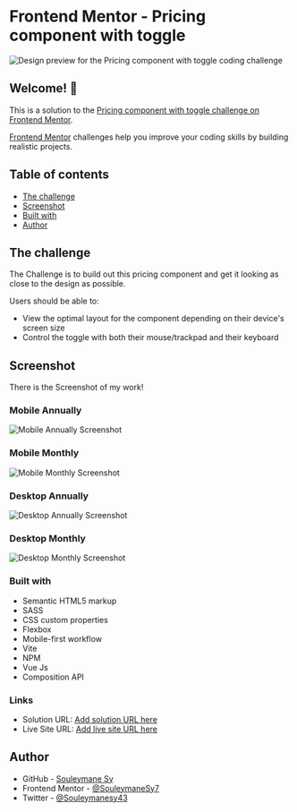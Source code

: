 # Frontend Mentor - Pricing component with toggle

![Design preview for the Pricing component with toggle coding challenge](./design/desktop-preview.jpg)

## Welcome! 👋

This is a solution to the [Pricing component with toggle challenge on Frontend Mentor](https://www.frontendmentor.io/challenges/pricing-component-with-toggle-8vPwRMIC).

[Frontend Mentor](https://www.frontendmentor.io) challenges help you improve your coding skills by building realistic projects.

## Table of contents

- [The challenge](#the-challenge)
- [Screenshot](#screenshot)
- [Built with](#built-with)
- [Author](#author)

## The challenge

The Challenge is to build out this pricing component and get it looking as close to the design as possible.

Users should be able to:

- View the optimal layout for the component depending on their device's screen size
- Control the toggle with both their mouse/trackpad and their keyboard

## Screenshot

There is the Screenshot of my work!

### Mobile Annually

![Mobile Annually Screenshot](./preview/Mobile-Annually.png)

### Mobile Monthly

![Mobile Monthly Screenshot](./preview/Mobile-Monthly.png)

### Desktop Annually

![Desktop Annually Screenshot](./preview/Desktop-Annually.png)

### Desktop Monthly

![Desktop Monthly Screenshot](./preview/Desktop-Monthly.png)

### Built with

- Semantic HTML5 markup
- SASS
- CSS custom properties
- Flexbox
- Mobile-first workflow
- Vite
- NPM
- Vue Js
- Composition API

### Links

- Solution URL: [Add solution URL here](https://your-solution-url.com)
- Live Site URL: [Add live site URL here](https://your-live-site-url.com)

## Author

- GitHub - [Souleymane Sy](https://github.com/SouleymaneSy7)
- Frontend Mentor - [@SouleymaneSy7](https://www.frontendmentor.io/profile/SouleymaneSy7)
- Twitter - [@Souleymanesy43](https://twitter.com/Souleymanesy43)
